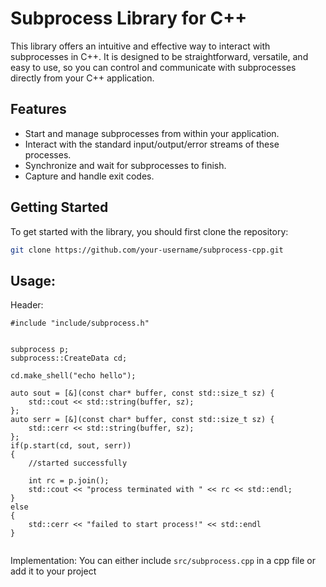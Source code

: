 # Subprocess Library for C++

This library offers an intuitive and effective way to interact with subprocesses in C++. It is designed to be straightforward, versatile, and easy to use, so you can control and communicate with subprocesses directly from your C++ application.

## Features

- Start and manage subprocesses from within your application.
- Interact with the standard input/output/error streams of these processes.
- Synchronize and wait for subprocesses to finish.
- Capture and handle exit codes.

## Getting Started

To get started with the library, you should first clone the repository:

```bash
git clone https://github.com/your-username/subprocess-cpp.git
```

## Usage:

Header:
```
#include "include/subprocess.h"


subprocess p;
subprocess::CreateData cd;

cd.make_shell("echo hello");

auto sout = [&](const char* buffer, const std::size_t sz) {
	std::cout << std::string(buffer, sz);
};
auto serr = [&](const char* buffer, const std::size_t sz) {
	std::cerr << std::string(buffer, sz);
};
if(p.start(cd, sout, serr))
{
	//started successfully

	int rc = p.join();
	std::cout << "process terminated with " << rc << std::endl;
}
else
{
	std::cerr << "failed to start process!" << std::endl
}


```

Implementation:
You can either include `src/subprocess.cpp` in a cpp file or add it to your project
